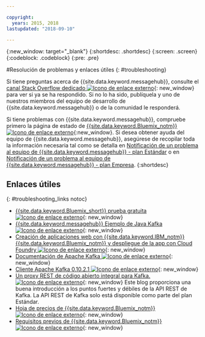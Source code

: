 ```yaml
---

copyright:
  years: 2015, 2018
lastupdated: "2018-09-10"

---
```


{:new_window: target="_blank"}
{:shortdesc: .shortdesc}
{:screen: .screen}
{:codeblock: .codeblock}
{:pre: .pre}



#Resolución de problemas y enlaces útiles
{: #troubleshooting}

Si tiene preguntas acerca de {{site.data.keyword.messagehub}}, consulte el [canal Stack Overflow dedicado ![Icono de enlace externo](../../icons/launch-glyph.svg "Icono de enlace externo")](http://stackoverflow.com/questions/tagged/message-hub){: new_window} para ver si ya se ha respondido.
Si no lo ha sido, publíquela y uno de nuestros miembros del equipo
de desarrollo de
{{site.data.keyword.messagehub}}
o de la comunidad le responderá.

Si tiene problemas con {{site.data.keyword.messagehub}}, compruebe primero la página de estado de [{{site.data.keyword.Bluemix_notm}} ![Icono de enlace externo](../../icons/launch-glyph.svg "Icono de enlace externo")](https://console.bluemix.net/status){:new_window}. Si desea obtener ayuda
del equipo de {{site.data.keyword.messagehub}}, asegúrese de recopilar toda la información necesaria tal como se detalla en [Notificación de un problema al equipo de {{site.data.keyword.messagehub}} - plan Estándar](/docs/services/EventStreams/eventstreams109.html) o en [Notificación de un problema al equipo de {{site.data.keyword.messagehub}} - plan Empresa](/docs/services/EventStreams/eventstreams125.html).
{:shortdesc}

## Enlaces útiles
{: #troubleshooting_links notoc}

*  [{{site.data.keyword.Bluemix_short}} prueba gratuita ![Icono de enlace externo](../../icons/launch-glyph.svg "Icono de enlace externo")](https://apps.admin.ibmcloud.com/manage/trial/bluemix.html){: new_window}
*  [{{site.data.keyword.messagehub}} Ejemplo de Java Kafka ![Icono de enlace externo](../../icons/launch-glyph.svg "Icono de enlace externo")](https://github.com/ibm-messaging/event-streams-samples/tree/master/kafka-java-console-sample){: new_window}
*  [Creación de aplicaciones web con {{site.data.keyword.IBM_notm}} {{site.data.keyword.Bluemix_notm}} y despliegue de la app con Cloud Foundry ![Icono de enlace externo](../../icons/launch-glyph.svg "Icono de enlace externo")](http://www.ng.bluemix.net/docs/starters/install_cli.html){: new_window}
*  [Documentación de Apache Kafka ![Icono de enlace externo](../../icons/launch-glyph.svg "Icono de enlace externo")](http://kafka.apache.org/documentation.html){: new_window}
*  [Cliente Apache Kafka 0.10.2.1 ![Icono de enlace externo](../../icons/launch-glyph.svg "Icono de enlace externo")](http://kafka.apache.org/0102/javadoc/index.html){: new_window}
*  [Un proxy REST de código abierto integral para Kafka. ![Icono de enlace externo](../../icons/launch-glyph.svg "Icono de enlace externo")](http://www.confluent.io/blog/a-comprehensive-open-source-rest-proxy-for-kafka/){: new_window} 
	Este blog proporciona una buena introducción a los puntos fuertes y débiles de la API REST de Kafka. La API REST de Kafka solo está disponible como parte del plan Estándar.
*  [Hoja de precios de {{site.data.keyword.Bluemix_notm}} ![Icono de enlace externo](../../icons/launch-glyph.svg "Icono de enlace externo")](https://www.ng.bluemix.net/#/pricing){: new_window}
*  [Requisitos previos de {{site.data.keyword.Bluemix_notm}} ![Icono de enlace externo](../../icons/launch-glyph.svg "Icono de enlace externo")](https://developer.ibm.com/bluemix/support/#prereqs/){: new_window}

